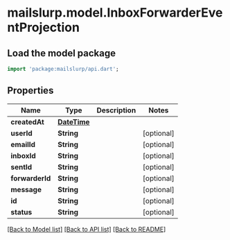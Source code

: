 # mailslurp.model.InboxForwarderEventProjection

## Load the model package
```dart
import 'package:mailslurp/api.dart';
```

## Properties
Name | Type | Description | Notes
------------ | ------------- | ------------- | -------------
**createdAt** | [**DateTime**](DateTime) |  | 
**userId** | **String** |  | [optional] 
**emailId** | **String** |  | [optional] 
**inboxId** | **String** |  | [optional] 
**sentId** | **String** |  | [optional] 
**forwarderId** | **String** |  | [optional] 
**message** | **String** |  | [optional] 
**id** | **String** |  | [optional] 
**status** | **String** |  | [optional] 

[[Back to Model list]](../README#documentation-for-models) [[Back to API list]](../README#documentation-for-api-endpoints) [[Back to README]](../README)


